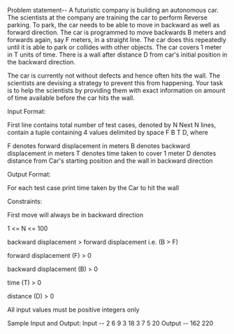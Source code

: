 Problem statement--
A futuristic company is building an autonomous car. The scientists at the company are training the car to perform Reverse parking. To park, the car needs to be able to move in backward as well as forward direction. The car is programmed to move backwards B meters and forwards again, say F meters, in a straight line. The car does this repeatedly until it is able to park or collides with other objects. The car covers 1 meter in T units of time. There is a wall after distance D from car's initial position in the backward direction.

The car is currently not without defects and hence often hits the wall. The scientists are devising a strategy to prevent this from happening. Your task is to help the scientists by providing them with exact information on amount of time available before the car hits the wall.
 

Input Format:

First line contains total number of test cases, denoted by N
Next N lines, contain a tuple containing 4 values delimited by space
F B T D, where

F denotes forward displacement in meters
B denotes backward displacement in meters
T denotes time taken to cover 1 meter
D denotes distance from Car's starting position and the wall in backward direction
 

 

Output Format:

For each test case print time taken by the Car to hit the wall
 

Constraints:

First move will always be in backward direction

1 <= N <= 100

backward displacement > forward displacement i.e. (B > F)

forward displacement (F) > 0

backward displacement (B) > 0

time (T) > 0

distance (D) > 0

All input values must be positive integers only

 

 

Sample Input and Output:
Input --
2
6 9 3 18
3 7 5 20
Output --
162
220